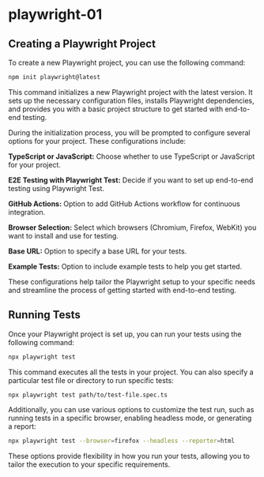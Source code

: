# playwright-01
## Creating a Playwright Project

To create a new Playwright project, you can use the following command:

```sh
npm init playwright@latest
```

This command initializes a new Playwright project with the latest version. It sets up the necessary configuration files, installs Playwright dependencies, and provides you with a basic project structure to get started with end-to-end testing.  

During the initialization process, you will be prompted to configure several options for your project. These configurations include:

**TypeScript or JavaScript:** Choose whether to use TypeScript or JavaScript for your project.

**E2E Testing with Playwright Test:** Decide if you want to set up end-to-end testing using Playwright Test.

**GitHub Actions:** Option to add GitHub Actions workflow for continuous integration.

**Browser Selection:** Select which browsers (Chromium, Firefox, WebKit) you want to install and use for testing.

**Base URL:** Option to specify a base URL for your tests.

**Example Tests:** Option to include example tests to help you get started.

These configurations help tailor the Playwright setup to your specific needs and streamline the process of getting started with end-to-end testing.


## Running Tests

Once your Playwright project is set up, you can run your tests using the following command:

```sh
npx playwright test
```

This command executes all the tests in your project. You can also specify a particular test file or directory to run specific tests:

```sh
npx playwright test path/to/test-file.spec.ts
```

Additionally, you can use various options to customize the test run, such as running tests in a specific browser, enabling headless mode, or generating a report:

```sh
npx playwright test --browser=firefox --headless --reporter=html
```

These options provide flexibility in how you run your tests, allowing you to tailor the execution to your specific requirements.

